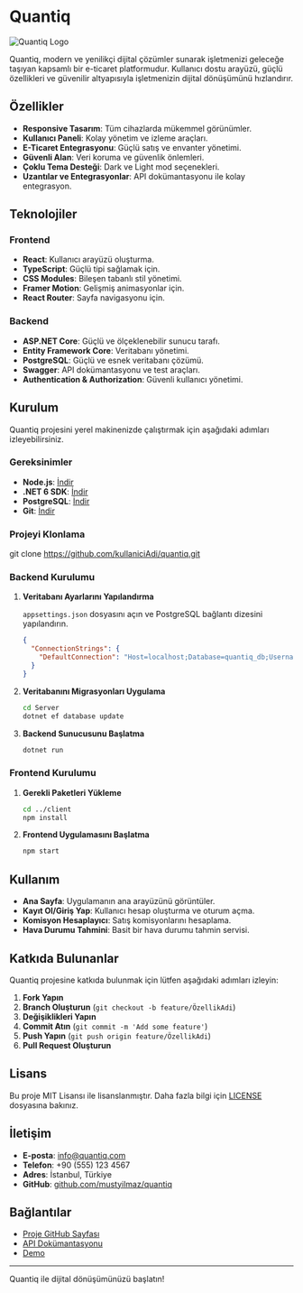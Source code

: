 # Quantiq

![Quantiq Logo](src/assets/logo.svg)

Quantiq, modern ve yenilikçi dijital çözümler sunarak işletmenizi geleceğe taşıyan kapsamlı bir e-ticaret platformudur. Kullanıcı dostu arayüzü, güçlü özellikleri ve güvenilir altyapısıyla işletmenizin dijital dönüşümünü hızlandırır.

## Özellikler

- **Responsive Tasarım**: Tüm cihazlarda mükemmel görünümler.
- **Kullanıcı Paneli**: Kolay yönetim ve izleme araçları.
- **E-Ticaret Entegrasyonu**: Güçlü satış ve envanter yönetimi.
- **Güvenli Alan**: Veri koruma ve güvenlik önlemleri.
- **Çoklu Tema Desteği**: Dark ve Light mod seçenekleri.
- **Uzantılar ve Entegrasyonlar**: API dokümantasyonu ile kolay entegrasyon.

## Teknolojiler

### Frontend
- **React**: Kullanıcı arayüzü oluşturma.
- **TypeScript**: Güçlü tipi sağlamak için.
- **CSS Modules**: Bileşen tabanlı stil yönetimi.
- **Framer Motion**: Gelişmiş animasyonlar için.
- **React Router**: Sayfa navigasyonu için.

### Backend
- **ASP.NET Core**: Güçlü ve ölçeklenebilir sunucu tarafı.
- **Entity Framework Core**: Veritabanı yönetimi.
- **PostgreSQL**: Güçlü ve esnek veritabanı çözümü.
- **Swagger**: API dokümantasyonu ve test araçları.
- **Authentication & Authorization**: Güvenli kullanıcı yönetimi.

## Kurulum

Quantiq projesini yerel makinenizde çalıştırmak için aşağıdaki adımları izleyebilirsiniz.

### Gereksinimler

- **Node.js**: [İndir](https://nodejs.org/)
- **.NET 6 SDK**: [İndir](https://dotnet.microsoft.com/download/dotnet/6.0)
- **PostgreSQL**: [İndir](https://www.postgresql.org/download/)
- **Git**: [İndir](https://git-scm.com/)

### Projeyi Klonlama

git clone https://github.com/kullaniciAdi/quantiq.git


### Backend Kurulumu

1. **Veritabanı Ayarlarını Yapılandırma**

   `appsettings.json` dosyasını açın ve PostgreSQL bağlantı dizesini yapılandırın.

   ```json
   {
     "ConnectionStrings": {
       "DefaultConnection": "Host=localhost;Database=quantiq_db;Username=postgres;Password=yourpassword"
     }
   }
   ```

2. **Veritabanını Migrasyonları Uygulama**

   ```bash
   cd Server
   dotnet ef database update
   ```

3. **Backend Sunucusunu Başlatma**

   ```bash
   dotnet run
   ```

### Frontend Kurulumu

1. **Gerekli Paketleri Yükleme**

   ```bash
   cd ../client
   npm install
   ```

2. **Frontend Uygulamasını Başlatma**

   ```bash
   npm start
   ```

## Kullanım

- **Ana Sayfa**: Uygulamanın ana arayüzünü görüntüler.
- **Kayıt Ol/Giriş Yap**: Kullanıcı hesap oluşturma ve oturum açma.
- **Komisyon Hesaplayıcı**: Satış komisyonlarını hesaplama.
- **Hava Durumu Tahmini**: Basit bir hava durumu tahmin servisi.

## Katkıda Bulunanlar

Quantiq projesine katkıda bulunmak için lütfen aşağıdaki adımları izleyin:

1. **Fork Yapın**
2. **Branch Oluşturun** (`git checkout -b feature/ÖzellikAdi`)
3. **Değişiklikleri Yapın**
4. **Commit Atın** (`git commit -m 'Add some feature'`)
5. **Push Yapın** (`git push origin feature/ÖzellikAdi`)
6. **Pull Request Oluşturun**

## Lisans

Bu proje MIT Lisansı ile lisanslanmıştır. Daha fazla bilgi için [LICENSE](LICENSE) dosyasına bakınız.

## İletişim

- **E-posta**: [info@quantiq.com](mailto:info@quantiq.com)
- **Telefon**: +90 (555) 123 4567
- **Adres**: İstanbul, Türkiye
- **GitHub**: [github.com/mustyilmaz/quantiq](https://github.com/mustyilmaz/quantiq)

## Bağlantılar

- [Proje GitHub Sayfası](https://github.com/mustyilmaz/quantiq)
- [API Dokümantasyonu](http://localhost:5146/swagger/index.html)
- [Demo](https://quantiq.com/demo)

---

Quantiq ile dijital dönüşümünüzü başlatın!
